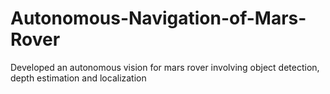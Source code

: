 # Autonomous-Navigation-of-Mars-Rover
Developed an autonomous vision for mars rover involving object detection, depth estimation and localization
